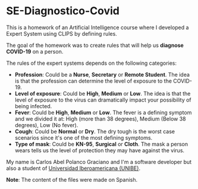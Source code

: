 # SE-Diagnostico-Covid

This is a homework of an Artificial Intelligence course where I developed a Expert System using CLIPS by defining rules.

The goal of the homework was to create rules that will help us **diagnose COVID-19** on a person.

The rules of the expert systems depends on the following categories:
* **Profession**: Could be a **Nurse**, **Secretary** or **Remote Student**. The idea is that the profession can determine the level of exposure to the COVID-19.
* **Level of exposure**: Could be **High**, **Medium** or **Low**. The idea is that the level of exposure to the virus can dramatically impact your possibility of being infected.
* **Fever**: Could be **High**, **Medium** or **Low**. The fever is a defining symptom and we divided it at: High (more than 38 degrees), Medium (Below 38 degrees), Low (No fever).
* **Cough**: Could be **Normal** or **Dry**. The dry tough is the worst case scenarios since it's one of the most defining symptoms.
* **Type of mask**: Could be **KN-95**, **Surgical** or **Cloth**. The mask a person wears tells us the level of protection they may have against the virus.

My name is Carlos Abel Polanco Graciano and I'm a software developer but also a student of [Universidad Iberoamericana (UNIBE)](https://www.unibe.edu.do/).

**Note**: The content of the files were made on Spanish.

